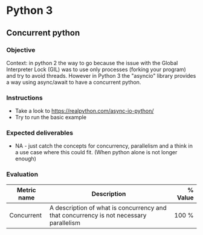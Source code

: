 # Python 3
## Concurrent python

### Objective
Context: in python 2 the way to go because the issue with the Global Interpreter Lock (GIL)
was to use only processes (forking your program) and try to avoid threads. However in Python 3
the "asyncio" library provides a way using async/await to have a concurrent python. 

### Instructions

- Take a look to https://realpython.com/async-io-python/
- Try to run the basic example

### Expected deliverables
- NA - just catch the concepts for concurrency, parallelism and a think in a use
  case where this could fit. (When python alone is not longer enough)

### Evaluation

| Metric name | Description | % Value |
| ----------- |-------------| -------:|
| Concurrent | A description of what is concurrency and that concurrency is not necessary parallelism | 100 %

